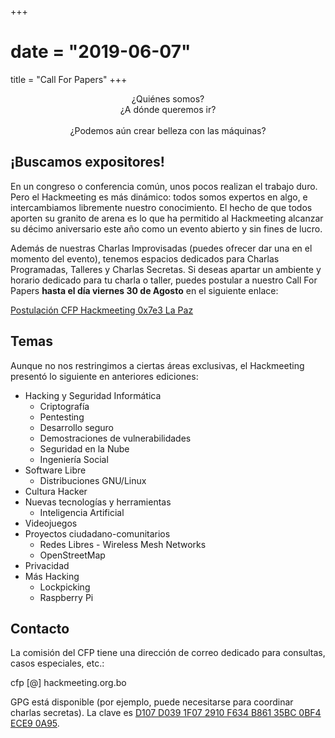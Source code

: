 +++
# date = "2019-06-07"
title = "Call For Papers"
+++
<p style="text-align: center;">
¿Quiénes somos?<br />
¿A dónde queremos ir?<br /><br />
¿Podemos aún crear belleza con las máquinas?
</p>

## ¡Buscamos expositores!

En un congreso o conferencia común, unos pocos realizan el trabajo duro. Pero el Hackmeeting es más dinámico: todos somos expertos en algo, e intercambiamos libremente nuestro conocimiento.
El hecho de que todos aporten su granito de arena es lo que ha permitido al Hackmeeting alcanzar su décimo aniversario este año como un evento abierto y sin fines de lucro.

Además de nuestras Charlas Improvisadas (puedes ofrecer dar una en el momento del evento), tenemos espacios dedicados para Charlas Programadas, Talleres y Charlas Secretas. Si deseas apartar un ambiente y horario dedicado para tu charla o taller, puedes postular a nuestro Call For Papers **hasta el día viernes 30 de Agosto** en el siguiente enlace:

[Postulación CFP Hackmeeting 0x7e3 La Paz](https://formularios.l10e.net/index.php?r=survey/index&sid=128877&lang=es)

## Temas

Aunque no nos restringimos a ciertas áreas exclusivas, el Hackmeeting presentó lo siguiente en anteriores ediciones:

  * Hacking y Seguridad Informática
    * Criptografía
    * Pentesting
    * Desarrollo seguro
    * Demostraciones de vulnerabilidades
    * Seguridad en la Nube
    * Ingeniería Social
  * Software Libre
    * Distribuciones GNU/Linux
  * Cultura Hacker
  * Nuevas tecnologías y herramientas
    * Inteligencia Artificial
  * Videojuegos
  * Proyectos ciudadano-comunitarios
    * Redes Libres - Wireless Mesh Networks
    * OpenStreetMap
  * Privacidad
  * Más Hacking
    * Lockpicking
    * Raspberry Pi

## Contacto

La comisión del CFP tiene una dirección de correo dedicado para consultas, casos especiales, etc.:

cfp [@] hackmeeting.org.bo

GPG está disponible (por ejemplo, puede necesitarse para coordinar charlas secretas). La clave es [D107 D039 1F07 2910 F634 B861 35BC 0BF4 ECE9 0A95](https://pgp.mit.edu/pks/lookup?search=0x35BC0BF4ECE90A95&op=vindex).
